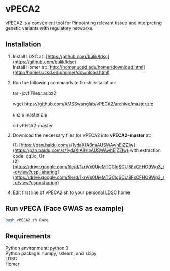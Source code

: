 # vPECA2
vPECA2 is a convenient tool for Pinpointing relevant tissue and interpreting genetic variants with regulatory networks.

## Installation

1.  Install LDSC at: [https://github.com/bulik/ldsc](https://github.com/bulik/ldsc)<br>
Install Homer at: [http://homer.ucsd.edu/homer/download.html](http://homer.ucsd.edu/homer/download.html)<br>

2.  Run the following commands to finish installation:<br>
    <br>
    tar -jxvf Files.tar.bz2 <br>
    <br>
    wget https://github.com/AMSSwanglab/vPECA2/archive/master.zip <br>
    <br>
    unzip master.zip<br>
    <br>
    cd vPECA2-master

3.  Download the necessary files for vPECA2 into **vPECA2-master** at: <br>

    (1) [https://pan.baidu.com/s/1ydaXIA8naAUSWAwhEjZZIw](https://pan.baidu.com/s/1ydaXIA8naAUSWAwhEjZZIw) with extraction code: qq3o; Or <br>
    (2) [https://drive.google.com/file/d/1knVx0UjeMTGClgSCU8FxCFHO9Wg3_r-o/view?usp=sharing](https://drive.google.com/file/d/1knVx0UjeMTGClgSCU8FxCFHO9Wg3_r-o/view?usp=sharing) <br>

4.  Edit first line of vPECA2.sh to your personal LDSC home


## Run vPECA (Face GWAS as example)
```bash
bash vPECA2.sh Face
```

## Requirements

Python environment: python 3 <br>
Python package: numpy, sklearn, and scipy <br>
LDSC <br>
Homer <br>
